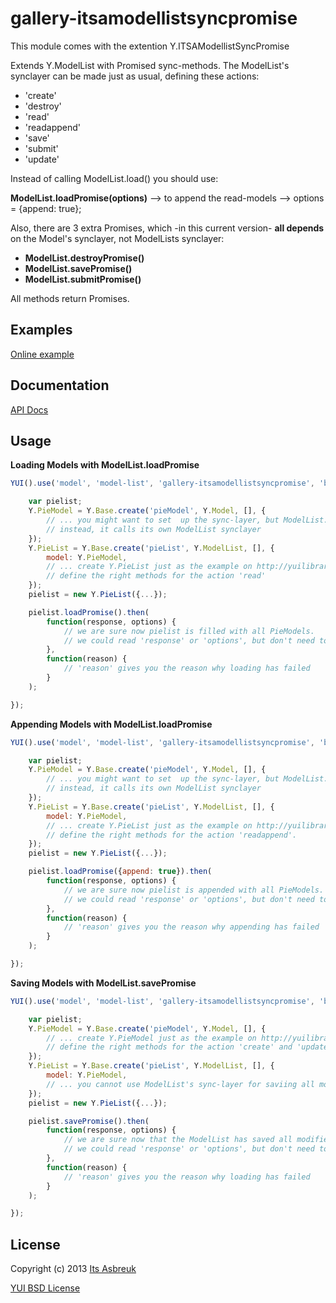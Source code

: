 gallery-itsamodellistsyncpromise
======================


This module comes with the extention Y.ITSAModellistSyncPromise


Extends Y.ModelList with Promised sync-methods. The ModelList's synclayer can be made just as usual, defining these actions:


 * 'create'
 * 'destroy'
 * 'read'
 * 'readappend'
 * 'save'
 * 'submit'
 * 'update'


Instead of calling ModelList.load() you should use:


<b>ModelList.loadPromise(options)</b> --> to append the read-models --> options = {append: true};


Also, there are 3 extra Promises, which -in this current version- <b>all depends</b> on the Model's synclayer, not ModelLists synclayer:

* <b>ModelList.destroyPromise()</b><br />
* <b>ModelList.savePromise()</b><br />
* <b>ModelList.submitPromise()</b>


All methods return Promises.

Examples
--------
[Online example](http://projects.itsasbreuk.nl/examples/itsamodellistsyncpromise/index.html)

Documentation
--------------
[API Docs](http://projects.itsasbreuk.nl/apidocs/classes/ITSAModellistSyncPromise.html)

Usage
-----

<b>Loading Models with ModelList.loadPromise</b>
```js
YUI().use('model', 'model-list', 'gallery-itsamodellistsyncpromise', 'base-build', function(Y) {

    var pielist;
    Y.PieModel = Y.Base.create('pieModel', Y.Model, [], {
        // ... you might want to set  up the sync-layer, but ModelList.loadPromise doesn't call the 'read' method of every separate Y.PieModel
        // instead, it calls its own ModelList synclayer
    });
    Y.PieList = Y.Base.create('pieList', Y.ModelList, [], {
        model: Y.PieModel,
        // ... create Y.PieList just as the example on http://yuilibrary.com/yui/docs/model-list/#the-sync-method specifies ...
        // define the right methods for the action 'read'
    });
    pielist = new Y.PieList({...});

    pielist.loadPromise().then(
        function(response, options) {
            // we are sure now pielist is filled with all PieModels.
            // we could read 'response' or 'options', but don't need to
        },
        function(reason) {
            // 'reason' gives you the reason why loading has failed
        }
    );

});
```

<b>Appending Models with ModelList.loadPromise</b>
```js
YUI().use('model', 'model-list', 'gallery-itsamodellistsyncpromise', 'base-build', function(Y) {

    var pielist;
    Y.PieModel = Y.Base.create('pieModel', Y.Model, [], {
        // ... you might want to set  up the sync-layer, but ModelList.loadPromise doesn't call the 'read' method of every separate Y.PieModel
        // instead, it calls its own ModelList synclayer
    });
    Y.PieList = Y.Base.create('pieList', Y.ModelList, [], {
        model: Y.PieModel,
        // ... create Y.PieList just as the example on http://yuilibrary.com/yui/docs/model-list/#the-sync-method specifies ...
        // define the right methods for the action 'readappend'.
    });
    pielist = new Y.PieList({...});

    pielist.loadPromise({append: true}).then(
        function(response, options) {
            // we are sure now pielist is appended with all PieModels.
            // we could read 'response' or 'options', but don't need to
        },
        function(reason) {
            // 'reason' gives you the reason why appending has failed
        }
    );

});
```

<b>Saving Models with ModelList.savePromise</b>
```js
YUI().use('model', 'model-list', 'gallery-itsamodellistsyncpromise', 'base-build', function(Y) {

    var pielist;
    Y.PieModel = Y.Base.create('pieModel', Y.Model, [], {
        // ... create Y.PieModel just as the example on http://yuilibrary.com/yui/docs/model/#the-sync-method specifies ...
        // define the right methods for the action 'create' and 'update'
    });
    Y.PieList = Y.Base.create('pieList', Y.ModelList, [], {
        model: Y.PieModel,
        // ... you cannot use ModelList's sync-layer for saviing all models at once. Instead setup the Model-synclayer
    });
    pielist = new Y.PieList({...});

    pielist.savePromise().then(
        function(response, options) {
            // we are sure now that the ModelList has saved all modified PieModels.
            // we could read 'response' or 'options', but don't need to
        },
        function(reason) {
            // 'reason' gives you the reason why loading has failed
        }
    );

});
```

License
-------

Copyright (c) 2013 [Its Asbreuk](http://http://itsasbreuk.nl)

[YUI BSD License](http://developer.yahoo.com/yui/license.html)
